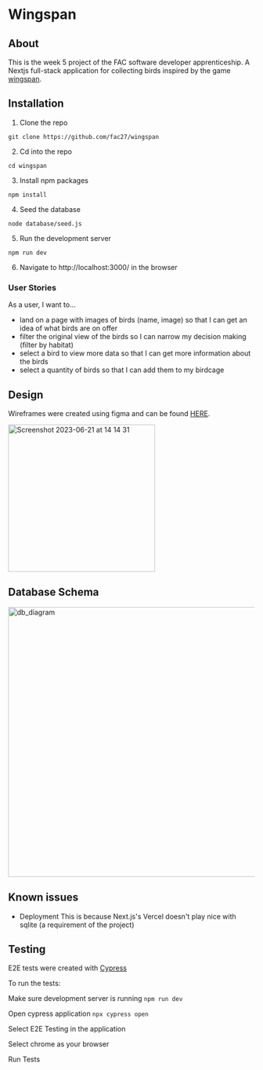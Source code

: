 # Wingspan

## About

This is the week 5 project of the FAC software developer apprenticeship. A Nextjs full-stack application for collecting birds inspired by the game [wingspan](https://stonemaiergames.com/games/wingspan/).


## Installation

1. Clone the repo

  ```git clone https://github.com/fac27/wingspan```

2. Cd into the repo

```cd wingspan```

3. Install npm packages

```npm install```

4. Seed the database

```node database/seed.js```

5. Run the development server

```npm run dev```

6. Navigate to http://localhost:3000/ in the browser


### User Stories

As a user, I want to...

- land on a page with images of birds (name, image) so that I can get an idea of what birds are on offer
- filter the original view of the birds so I can narrow my decision making (filter by habitat)
- select a bird to view more data so that I can get more information about the birds
- select a quantity of birds so that I can add them to my birdcage

## Design

Wireframes were created using figma and can be found [HERE](https://www.figma.com/file/iiODlCs5mHMrSqUgyhGMW3/Homepage?type=design).

<img width="300" alt="Screenshot 2023-06-21 at 14 14 31" src="https://github.com/fac27/wingspan/assets/98838967/bef4fbae-ea10-4ef2-91d8-03ed2c0bf3cb">

## Database Schema

<img width="550" alt="db_diagram" src="https://github.com/fac27/wingspan/assets/23071495/19c9c84f-59a0-43a4-8e1a-50d00ba61410">

## Known issues

- Deployment
  This is because Next.js's Vercel doesn't play nice with sqlite (a requirement of the project)


## Testing

E2E tests were created with [Cypress](https://docs.cypress.io/guides/overview/why-cypress)

To run the tests:

Make sure development server is running
```npm run dev```

Open cypress application 
```npx cypress open```

Select E2E Testing in the application

Select chrome as your browser

Run Tests

